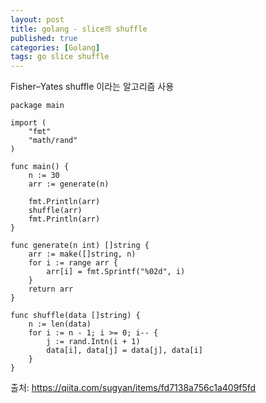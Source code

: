 ```yaml
---
layout: post
title: golang - slice의 shuffle
published: true
categories: [Golang]
tags: go slice shuffle
---
```

Fisher–Yates shuffle 이라는 알고리즘 사용  

```
package main

import (
    "fmt"
    "math/rand"
)

func main() {
    n := 30
    arr := generate(n)

    fmt.Println(arr)
    shuffle(arr)
    fmt.Println(arr)
}

func generate(n int) []string {
    arr := make([]string, n)
    for i := range arr {
        arr[i] = fmt.Sprintf("%02d", i)
    }
    return arr
}

func shuffle(data []string) {
    n := len(data)
    for i := n - 1; i >= 0; i-- {
        j := rand.Intn(i + 1)
        data[i], data[j] = data[j], data[i]
    }
}
```
  

  
출처: https://qiita.com/sugyan/items/fd7138a756c1a409f5fd
  
